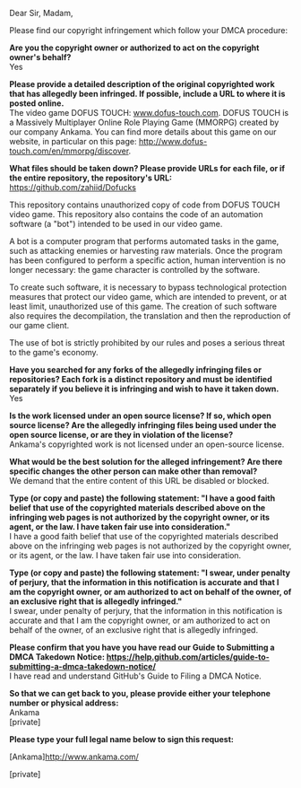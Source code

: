 Dear Sir, Madam,

Please find our copyright infringement which follow your DMCA procedure:

**Are you the copyright owner or authorized to act on the copyright owner's behalf?**  
Yes

**Please provide a detailed description of the original copyrighted work that has allegedly been infringed. If possible, include a URL to where it is posted online.**  
The video game DOFUS TOUCH: www.dofus-touch.com. DOFUS TOUCH is a Massively Multiplayer Online Role Playing Game (MMORPG) created by our company Ankama. You can find more details about this game on our website, in particular on this page: http://www.dofus-touch.com/en/mmorpg/discover.

**What files should be taken down? Please provide URLs for each file, or if the entire repository, the repository's URL:**  
https://github.com/zahiid/Dofucks

This repository contains unauthorized copy of code from DOFUS TOUCH video game. This repository also contains the code of an automation software (a "bot") intended to be used in our video game.

A bot is a computer program that performs automated tasks in the game, such as attacking enemies or harvesting raw materials. Once the program has been configured to perform a specific action, human intervention is no longer necessary: the game character is controlled by the software.

To create such software, it is necessary to bypass technological protection measures that protect our video game, which are intended to prevent, or at least limit, unauthorized use of this game. The creation of such software also requires the decompilation, the translation and then the reproduction of our game client.

The use of bot is strictly prohibited by our rules and poses a serious threat to the game's economy.

**Have you searched for any forks of the allegedly infringing files or repositories? Each fork is a distinct repository and must be identified separately if you believe it is infringing and wish to have it taken down.**  
Yes

**Is the work licensed under an open source license? If so, which open source license? Are the allegedly infringing files being used under the open source license, or are they in violation of the license?**  
Ankama's copyrighted work is not licensed under an open-source license.

**What would be the best solution for the alleged infringement? Are there specific changes the other person can make other than removal?**  
We demand that the entire content of this URL be disabled or blocked.

**Type (or copy and paste) the following statement: "I have a good faith belief that use of the copyrighted materials described above on the infringing web pages is not authorized by the copyright owner, or its agent, or the law. I have taken fair use into consideration."**  
I have a good faith belief that use of the copyrighted materials described above on the infringing web pages is not authorized by the copyright owner, or its agent, or the law. I have taken fair use into consideration.

**Type (or copy and paste) the following statement: "I swear, under penalty of perjury, that the information in this notification is accurate and that I am the copyright owner, or am authorized to act on behalf of the owner, of an exclusive right that is allegedly infringed."**  
I swear, under penalty of perjury, that the information in this notification is accurate and that I am the copyright owner, or am authorized to act on behalf of the owner, of an exclusive right that is allegedly infringed.

**Please confirm that you have you have read our Guide to Submitting a DMCA Takedown Notice: https://help.github.com/articles/guide-to-submitting-a-dmca-takedown-notice/**   
I have read and understand GitHub's Guide to Filing a DMCA Notice.

**So that we can get back to you, please provide either your telephone number or physical address:**  
Ankama  
[private]

**Please type your full legal name below to sign this request:**  

[Ankama]<http://www.ankama.com/>

[private]
